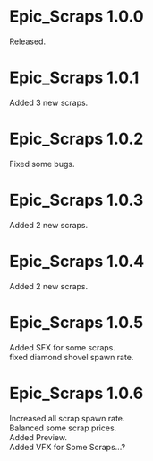 # Epic_Scraps 1.0.0

Released.

# Epic_Scraps 1.0.1

Added 3 new scraps.

# Epic_Scraps 1.0.2

Fixed some bugs.

# Epic_Scraps 1.0.3

Added 2 new scraps.

# Epic_Scraps 1.0.4

Added 2 new scraps.

# Epic_Scraps 1.0.5

Added SFX for some scraps.  
fixed diamond shovel spawn rate.

# Epic_Scraps 1.0.6

Increased all scrap spawn rate.  
Balanced some scrap prices.  
Added Preview.  
Added VFX for Some Scraps...? 

